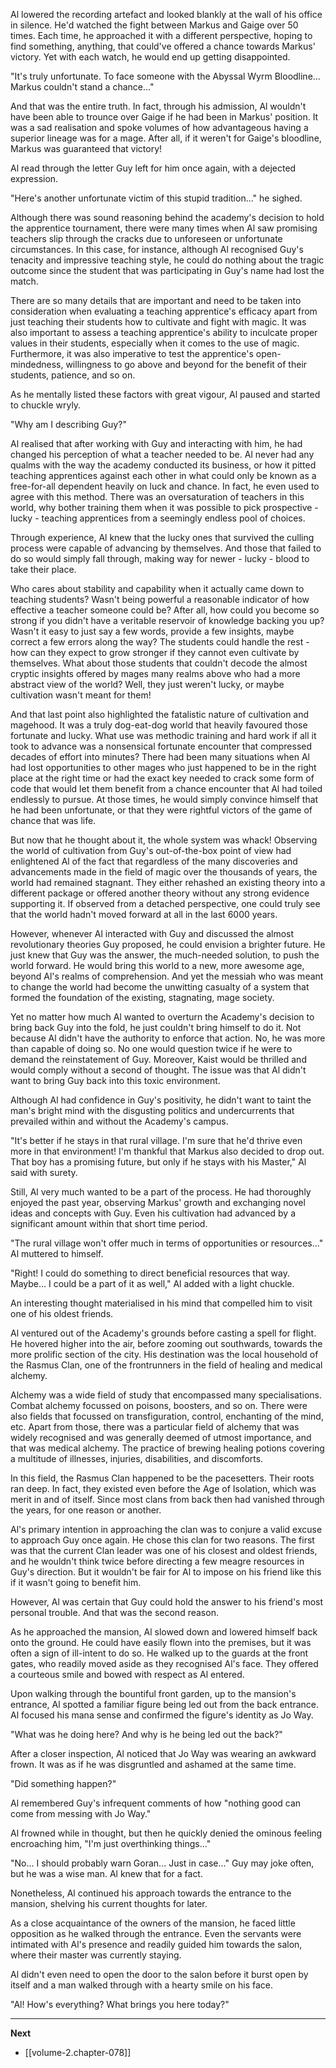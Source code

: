 
Al lowered the recording artefact and looked blankly at the wall of his office in silence. He'd watched the fight between Markus and Gaige over 50 times. Each time, he approached it with a different perspective, hoping to find something, anything, that could've offered a chance towards Markus' victory. Yet with each watch, he would end up getting disappointed.

"It's truly unfortunate. To face someone with the Abyssal Wyrm Bloodline... Markus couldn't stand a chance..."

And that was the entire truth. In fact, through his admission, Al wouldn't have been able to trounce over Gaige if he had been in Markus' position. It was a sad realisation and spoke volumes of how advantageous having a superior lineage was for a mage. After all, if it weren't for Gaige's bloodline, Markus was guaranteed that victory!

Al read through the letter Guy left for him once again, with a dejected expression.

"Here's another unfortunate victim of this stupid tradition..." he sighed.

Although there was sound reasoning behind the academy's decision to hold the apprentice tournament, there were many times when Al saw promising teachers slip through the cracks due to unforeseen or unfortunate circumstances. In this case, for instance, although Al recognised Guy's tenacity and impressive teaching style, he could do nothing about the tragic outcome since the student that was participating in Guy's name had lost the match.

There are so many details that are important and need to be taken into consideration when evaluating a teaching apprentice's efficacy apart from just teaching their students how to cultivate and fight with magic. It was also important to assess a teaching apprentice's ability to inculcate proper values in their students, especially when it comes to the use of magic. Furthermore, it was also imperative to test the apprentice's open-mindedness, willingness to go above and beyond for the benefit of their students, patience, and so on.

As he mentally listed these factors with great vigour, Al paused and started to chuckle wryly.

"Why am I describing Guy?"

Al realised that after working with Guy and interacting with him, he had changed his perception of what a teacher needed to be. Al never had any qualms with the way the academy conducted its business, or how it pitted teaching apprentices against each other in what could only be known as a free-for-all dependent heavily on luck and chance. In fact, he even used to agree with this method. There was an oversaturation of teachers in this world, why bother training them when it was possible to pick prospective - lucky - teaching apprentices from a seemingly endless pool of choices.

Through experience, Al knew that the lucky ones that survived the culling process were capable of advancing by themselves. And those that failed to do so would simply fall through, making way for newer - lucky - blood to take their place.

Who cares about stability and capability when it actually came down to teaching students? Wasn't being powerful a reasonable indicator of how effective a teacher someone could be? After all, how could you become so strong if you didn't have a veritable reservoir of knowledge backing you up? Wasn't it easy to just say a few words, provide a few insights, maybe correct a few errors along the way? The students could handle the rest - how can they expect to grow stronger if they cannot even cultivate by themselves. What about those students that couldn't decode the almost cryptic insights offered by mages many realms above who had a more abstract view of the world? Well, they just weren't lucky, or maybe cultivation wasn't meant for them!

And that last point also highlighted the fatalistic nature of cultivation and magehood. It was a truly dog-eat-dog world that heavily favoured those fortunate and lucky. What use was methodic training and hard work if all it took to advance was a nonsensical fortunate encounter that compressed decades of effort into minutes? There had been many situations when Al had lost opportunities to other mages who just happened to be in the right place at the right time or had the exact key needed to crack some form of code that would let them benefit from a chance encounter that Al had toiled endlessly to pursue. At those times, he would simply convince himself that he had been unfortunate, or that they were rightful victors of the game of chance that was life.

But now that he thought about it, the whole system was whack! Observing the world of cultivation from Guy's out-of-the-box point of view had enlightened Al of the fact that regardless of the many discoveries and advancements made in the field of magic over the thousands of years, the world had remained stagnant. They either rehashed an existing theory into a different package or offered another theory without any strong evidence supporting it. If observed from a detached perspective, one could truly see that the world hadn't moved forward at all in the last 6000 years.

However, whenever Al interacted with Guy and discussed the almost revolutionary theories Guy proposed, he could envision a brighter future. He just knew that Guy was the answer, the much-needed solution, to push the world forward. He would bring this world to a new, more awesome age, beyond Al's realms of comprehension. And yet the messiah who was meant to change the world had become the unwitting casualty of a system that formed the foundation of the existing, stagnating, mage society.

Yet no matter how much Al wanted to overturn the Academy's decision to bring back Guy into the fold, he just couldn't bring himself to do it. Not because Al didn't have the authority to enforce that action. No, he was more than capable of doing so. No one would question twice if he were to demand the reinstatement of Guy. Moreover, Kaist would be thrilled and would comply without a second of thought. The issue was that Al didn't want to bring Guy back into this toxic environment.

Although Al had confidence in Guy's positivity, he didn't want to taint the man's bright mind with the disgusting politics and undercurrents that prevailed within and without the Academy's campus.

"It's better if he stays in that rural village. I'm sure that he'd thrive even more in that environment! I'm thankful that Markus also decided to drop out. That boy has a promising future, but only if he stays with his Master," Al said with surety.

Still, Al very much wanted to be a part of the process. He had thoroughly enjoyed the past year, observing Markus' growth and exchanging novel ideas and concepts with Guy. Even his cultivation had advanced by a significant amount within that short time period.

"The rural village won't offer much in terms of opportunities or resources..." Al muttered to himself.

"Right! I could do something to direct beneficial resources that way. Maybe... I could be a part of it as well," Al added with a light chuckle.

An interesting thought materialised in his mind that compelled him to visit one of his oldest friends.

Al ventured out of the Academy's grounds before casting a spell for flight. He hovered higher into the air, before zooming out southwards, towards the more prolific section of the city. His destination was the local household of the Rasmus Clan, one of the frontrunners in the field of healing and medical alchemy.

Alchemy was a wide field of study that encompassed many specialisations. Combat alchemy focussed on poisons, boosters, and so on. There were also fields that focussed on transfiguration, control, enchanting of the mind, etc. Apart from those, there was a particular field of alchemy that was widely recognised and was generally deemed of utmost importance, and that was medical alchemy. The practice of brewing healing potions covering a multitude of illnesses, injuries, disabilities, and discomforts.

In this field, the Rasmus Clan happened to be the pacesetters. Their roots ran deep. In fact, they existed even before the Age of Isolation, which was merit in and of itself. Since most clans from back then had vanished through the years, for one reason or another.

Al's primary intention in approaching the clan was to conjure a valid excuse to approach Guy once again. He chose this clan for two reasons. The first was that the current Clan leader was one of his closest and oldest friends, and he wouldn't think twice before directing a few meagre resources in Guy's direction. But it wouldn't be fair for Al to impose on his friend like this if it wasn't going to benefit him.

However, Al was certain that Guy could hold the answer to his friend's most personal trouble. And that was the second reason.

As he approached the mansion, Al slowed down and lowered himself back onto the ground. He could have easily flown into the premises, but it was often a sign of ill-intent to do so. He walked up to the guards at the front gates, who readily moved aside as they recognised Al's face. They offered a courteous smile and bowed with respect as Al entered.

Upon walking through the bountiful front garden, up to the mansion's entrance, Al spotted a familiar figure being led out from the back entrance. Al focused his mana sense and confirmed the figure's identity as Jo Way.

"What was he doing here? And why is he being led out the back?"

After a closer inspection, Al noticed that Jo Way was wearing an awkward frown. It was as if he was disgruntled and ashamed at the same time.

"Did something happen?"

Al remembered Guy's infrequent comments of how "nothing good can come from messing with Jo Way."

Al frowned while in thought, but then he quickly denied the ominous feeling encroaching him, "I'm just overthinking things..."

"No... I should probably warn Goran... Just in case..." Guy may joke often, but he was a wise man. Al knew that for a fact.

Nonetheless, Al continued his approach towards the entrance to the mansion, shelving his current thoughts for later.

As a close acquaintance of the owners of the mansion, he faced little opposition as he walked through the entrance. Even the servants were intimated with Al's presence and readily guided him towards the salon, where their master was currently staying.

Al didn't even need to open the door to the salon before it burst open by itself and a man walked through with a hearty smile on his face.

"Al! How's everything? What brings you here today?"

____

**Next**
* [[volume-2.chapter-078]]